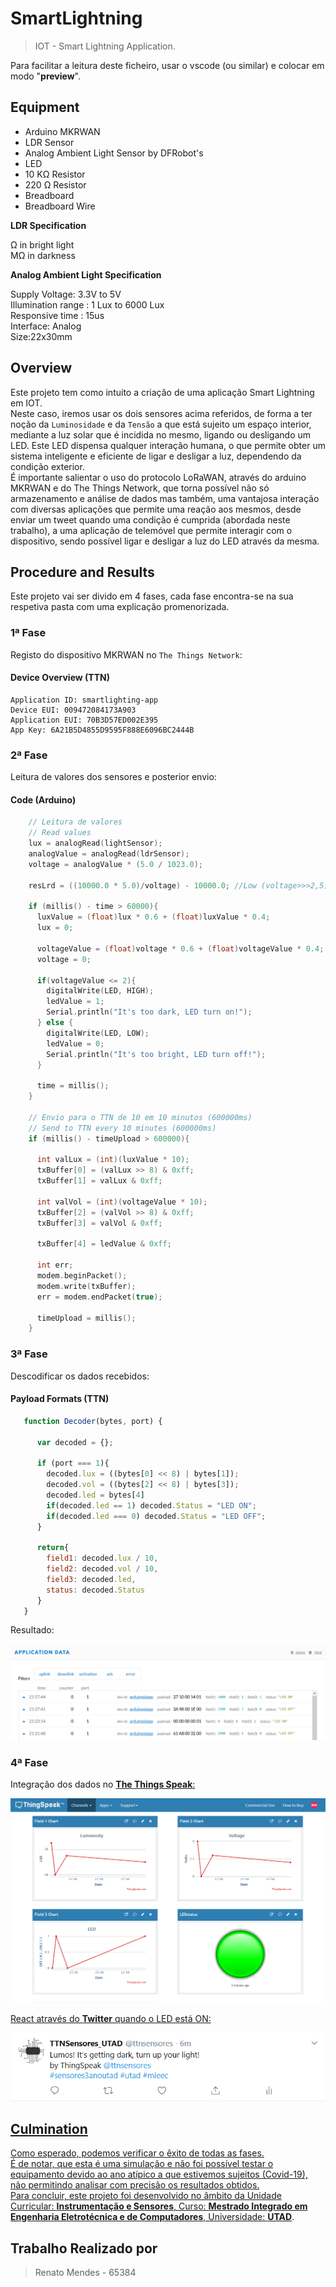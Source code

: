 # SmartLightning

> IOT - Smart Lightning Application.

Para facilitar a leitura deste ficheiro, usar o vscode (ou similar) e colocar em modo "__preview__".

## Equipment

 <ul>
    <li>Arduino MKRWAN</li>
    <li>LDR Sensor</li>
    <li>Analog Ambient Light Sensor by DFRobot's</li>
    <li>LED</li>
    <li>10 KΩ Resistor</li>
    <li>220 Ω Resistor</li>
    <li>Breadboard</li>
    <li>Breadboard Wire</li>
 </ul>

 __LDR Specification__

 Ω in bright light<br>
 MΩ in darkness 

 __Analog Ambient Light Specification__

 Supply Voltage: 3.3V to 5V<br>
 Illumination range : 1 Lux to 6000 Lux<br>
 Responsive time : 15us<br>
 Interface: Analog<br>
 Size:22x30mm

## Overview

Este projeto tem como intuito a criação de uma aplicação Smart Lightning em IOT.</br>
Neste caso, iremos usar os dois sensores acima referidos, de forma a ter noção da `Luminosidade` e da `Tensão` a que está sujeito um espaço interior, mediante a luz solar que é incidida no mesmo, ligando ou desligando um LED. Este LED dispensa qualquer interação humana, o que permite obter um sistema inteligente e eficiente de ligar e desligar a luz, dependendo da condição exterior.</br>
É importante salientar o uso do protocolo LoRaWAN, através do arduino MKRWAN e do The Things Network, que torna possível não só armazenamento e análise de dados mas também, uma vantajosa interação com diversas aplicações que permite uma reação aos mesmos, desde enviar um tweet quando uma condição é cumprida (abordada neste trabalho), a uma aplicação de telemóvel que permite interagir com o dispositivo, sendo possível ligar e desligar a luz do LED através da mesma.

## Procedure and Results

Este projeto vai ser divido em 4 fases, cada fase encontra-se na sua respetiva pasta com uma explicação promenorizada. 

### 1ª Fase
 
Registo do dispositivo MKRWAN no `The Things Network`:

#### Device Overview (TTN)

  ```plan
  Application ID: smartlighting-app
  Device EUI: 009472084173A903
  Application EUI: 70B3D57ED002E395
  App Key: 6A21B5D4855D9595F888E6096BC2444B
  ```

### 2ª Fase

Leitura de valores dos sensores e posterior envio:

#### Code (Arduino)

```c
    // Leitura de valores
    // Read values
    lux = analogRead(lightSensor); 
    analogValue = analogRead(ldrSensor); 
    voltage = analogValue * (5.0 / 1023.0);

    resLrd = ((10000.0 * 5.0)/voltage) - 10000.0; //Low (voltage>>>2,5) ; High (voltage<<<2.4)

    if (millis() - time > 60000){
      luxValue = (float)lux * 0.6 + (float)luxValue * 0.4;
      lux = 0;
    
      voltageValue = (float)voltage * 0.6 + (float)voltageValue * 0.4;
      voltage = 0;

      if(voltageValue <= 2){
        digitalWrite(LED, HIGH);
        ledValue = 1;
        Serial.println("It's too dark, LED turn on!");
      } else {
        digitalWrite(LED, LOW);
        ledValue = 0;
        Serial.println("It's too bright, LED turn off!");
      }

      time = millis();
    }

    // Envio para o TTN de 10 em 10 minutos (600000ms)
    // Send to TTN every 10 minutes (600000ms)
    if (millis() - timeUpload > 600000){

      int valLux = (int)(luxValue * 10);
      txBuffer[0] = (valLux >> 8) & 0xff;
      txBuffer[1] = valLux & 0xff;

      int valVol = (int)(voltageValue * 10);
      txBuffer[2] = (valVol >> 8) & 0xff;
      txBuffer[3] = valVol & 0xff;

      txBuffer[4] = ledValue & 0xff;

      int err;
      modem.beginPacket();
      modem.write(txBuffer);
      err = modem.endPacket(true);

      timeUpload = millis();
    }
```
### 3ª Fase

Descodificar os dados recebidos:

#### Payload Formats (TTN)

```js
   function Decoder(bytes, port) {

      var decoded = {};

      if (port === 1){
        decoded.lux = ((bytes[0] << 8) | bytes[1]);
        decoded.vol = ((bytes[2] << 8) | bytes[3]);
        decoded.led = bytes[4]
        if(decoded.led == 1) decoded.Status = "LED ON";
        if(decoded.led === 0) decoded.Status = "LED OFF";
      }  

      return{
        field1: decoded.lux / 10,
        field2: decoded.vol / 10,
        field3: decoded.led,
        status: decoded.Status
      }   
   }
```

Resultado:

![TTN_DataF](./Img/TTN_DataF.png)

### 4ª Fase

Integração dos dados no  <a target="_blanc" href="https://thingspeak.com/channels/1086297"/>__The Things Speak__:

![TTN_ViewF](./Img/TTS_ViewF.png)</br>

React através do <a target="_blanc" href="https://twitter.com/ttnsensores"/>__Twitter__ quando o LED está ON:

![TTS_Twitter](./Img/TTS_Twitter.png)

## Culmination

Como esperado, podemos verificar o êxito de todas as fases.</br>
É de notar, que esta é uma simulação e não foi possível testar o equipamento devido ao ano atípico a que estivemos sujeitos (Covid-19), não permitindo analisar com precisão os resultados obtidos.</br>
Para concluir, este projeto foi desenvolvido no âmbito da Unidade Curricular: __Instrumentação e Sensores__, Curso: __Mestrado Integrado em Engenharia Eletrotécnica e de Computadores__, Universidade: <a target="_blanc" href="https://www.utad.pt"/>__UTAD__</a>.

## Trabalho Realizado por

> Renato Mendes - 65384
